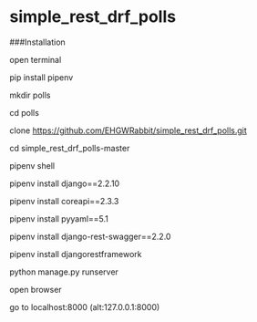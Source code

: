 # simple_rest_drf_polls

###Installation

open terminal

pip install pipenv

mkdir polls

cd polls

clone https://github.com/EHGWRabbit/simple_rest_drf_polls.git

cd simple_rest_drf_polls-master

pipenv shell

pipenv install django==2.2.10

pipenv install coreapi==2.3.3

pipenv install pyyaml==5.1

pipenv install django-rest-swagger==2.2.0

pipenv install djangorestframework

python manage.py runserver

open browser

go to localhost:8000 (alt:127.0.0.1:8000)
